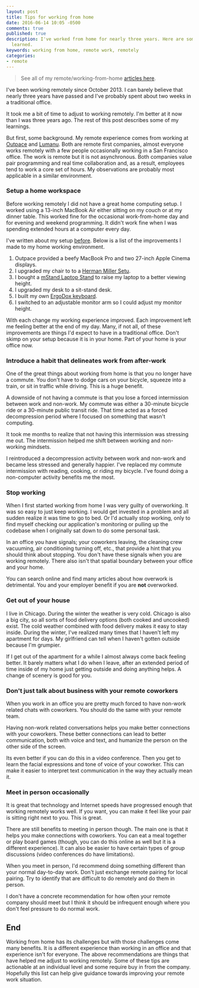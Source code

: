 ```yaml
---
layout: post
title: Tips for working from home
date: 2016-06-14 10:05 -0500
comments: true
published: true
description: I've worked from home for nearly three years. Here are some tips I've
  learned.
keywords: working from home, remote work, remotely
categories:
- remote
---
```


> See all of my remote/working-from-home [articles here](/blog/categories/remote/).

I've been working remotely since October 2013. I can barely believe
that nearly three years have passed and I've probably spent about two
weeks in a traditional office.

It took me a bit of time to adjust to working remotely. I'm better at
it now than I was three years ago. The rest of this post describes
some of my learnings.

But first, some background. My remote experience comes from working at
[Outpace](http://outpace.com) and [Lumanu](https://lumanu.com). Both
are remote first companies, almost everyone works remotely with a few
people occasionally working in a San Francisco office. The work is
remote but it is not asynchronous. Both companies value pair
programming and real time collaboration and, as a result, employees
tend to work a core set of hours. My observations are probably most
applicable in a similar environment.

### Setup a home workspace

Before working remotely I did not have a great home computing setup. I
worked using a 13-inch MacBook Air either sitting on my couch or at my
dinner table. This worked fine for the occasional work-from-home day
and for evening and weekend programming. It didn't work fine when I
was spending extended hours at a computer every day.

I've written about my setup
[before](/blog/2015/03/31/my-home-work-space/). Below is a list of the
improvements I made to my home working environment.

1. Outpace provided a beefy MacBook Pro and two 27-inch Apple Cinema displays.
1. I upgraded my chair to to a [Herman Miller Setu](http://amzn.to/1XNWKru).
1. I bought a [mStand Laptop Stand](http://www.amazon.com/gp/product/B000OOYECC/=as_li_tl?ie=UTF8&camp=1789&creative=390957&creativeASIN=B000OOYECC&linkCode=as2&tag=jakemccrary08-20&linkId=L5THOTZHJ6FPJSAL) to raise my laptop to a better viewing height.
1. I upgraded my desk to a sit-stand desk.
1. I built my own [ErgoDox keyboard](/blog/2014/07/27/building-the-ergodox-keyboard/).
1. I switched to an adjustable monitor arm so I could adjust my monitor height.

With each change my working experience improved. Each improvement left
me feeling better at the end of my day. Many, if not all, of these
improvements are things I'd expect to have in a traditional
office. Don't skimp on your setup because it is in your home. Part of
your home is your office now.

### Introduce a habit that delineates work from after-work

One of the great things about working from home is that you no longer
have a commute. You don't have to dodge cars on your bicycle, squeeze
into a train, or sit in traffic while driving. This is a huge benefit.

A downside of not having a commute is that you lose a forced
intermission between work and non-work. My commute was either a
30-minute bicycle ride or a 30-minute public transit ride. That time
acted as a forced decompression period where I focused on something
that wasn't computing.

It took me months to realize that not having this intermission was
stressing me out. The intermission helped me shift between working
and non-working mindsets.

I reintroduced a decompression activity between work and non-work and
became less stressed and generally happier. I've replaced my commute
intermission with reading, cooking, or riding my bicycle. I've found
doing a non-computer activity benefits me the most.

### Stop working

When I first started working from home I was very guilty of
overworking. It was so easy to just keep working. I would get invested
in a problem and all sudden realize it was time to go to bed. Or I'd
actually stop working, only to find myself checking our application's
monitoring or pulling up the codebase when I originally sat down to do
some personal task.

In an office you have signals; your coworkers leaving, the cleaning
crew vacuuming, air conditioning turning off, etc., that provide a
hint that you should think about stopping. You don't have these
signals when you are working remotely. There also isn't that spatial
boundary between your office and your home.

You can search online and find many articles about how overwork is
detrimental. You and your employer benefit if you are **not**
overworked.

### Get out of your house

I live in Chicago. During the winter the weather is very cold. Chicago
is also a big city, so all sorts of food delivery options (both cooked
and uncooked) exist. The cold weather combined with food delivery
makes it easy to stay inside. During the winter, I've realized many
times that I haven't left my apartment for days. My girlfriend can
tell when I haven't gotten outside because I'm grumpier.

If I get out of the apartment for a while I almost always come back
feeling better. It barely matters what I do when I leave, after an
extended period of time inside of my home just getting outside and
doing anything helps. A change of scenery is good for you.

### Don't just talk about business with your remote coworkers

When you work in an office you are pretty much forced to have non-work
related chats with coworkers. You should do the same with your remote
team.

Having non-work related conversations helps you make better
connections with your coworkers. These better connections can lead to
better communication, both with voice and text, and humanize the person
on the other side of the screen.

Its even better if you can do this in a video conference. Then you get
to learn the facial expressions and tone of voice of your
coworker. This can make it easier to interpret text communication in
the way they actually mean it.

### Meet in person occasionally

It is great that technology and Internet speeds have progressed enough
that working remotely works well. If you want, you can make it feel
like your pair is sitting right next to you. This is great.

There are still benefits to meeting in person though. The main one is
that it helps you make connections with coworkers. You can eat a meal
together or play board games (though, you can do this online as well
but it is a different experience). It can also be easier to have
certain types of group discussions (video conferences do have
limitations).

When you meet in person, I'd recommend doing something different than
your normal day-to-day work. Don't just exchange remote pairing for
local pairing. Try to identify that are difficult to do remotely and
do them in person.

I don't have a concrete recommendation for how often your remote
company should meet but I think it should be infrequent enough where
you don't feel pressure to do normal work.

## End

Working from home has its challenges but with those challenges come
many benefits. It is a different experience than working in an office
and that experience isn't for everyone. The above recommendations are
things that have helped me adjust to working remotely. Some of these
tips are actionable at an individual level and some require buy in
from the company. Hopefully this list can help give guidance towards
improving your remote work situation.


